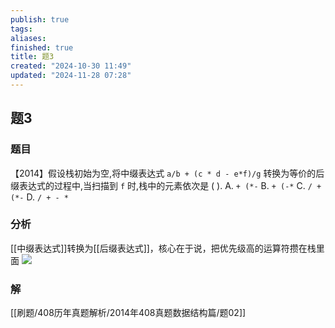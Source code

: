 ```yaml
---
publish: true
tags: 
aliases: 
finished: true
title: 题3
created: "2024-10-30 11:49"
updated: "2024-11-28 07:28"
---
```

## 题3
### 题目
【2014】假设栈初始为空,将中缀表达式 `a/b + (c * d - e*f)/g` 转换为等价的后缀表达式的过程中,当扫描到 `f` 时,栈中的元素依次是 ( ).
A. `+ (*-` 
B. `+ (-*` 
C. `/ + (*-` 
D. `/ + - *`
### 分析
[[中缀表达式]]转换为[[后缀表达式]]，核心在于说，把优先级高的运算符攒在栈里面
![](https://img.hwenyi.live/202411281615717.webp)
### 解
[[刷题/408历年真题解析/2014年408真题数据结构篇/题02]]